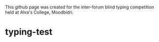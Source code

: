This github page was created for the inter-forum blind typing competition held at Alva's College, Moodbidri.
# typing-test
